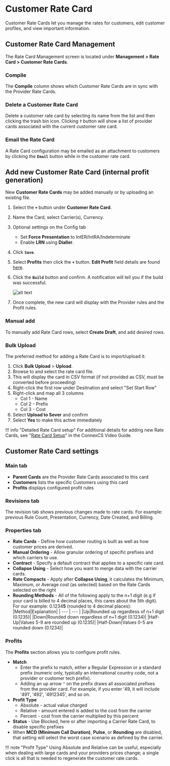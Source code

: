 # Customer Rate Card

Customer Rate Cards let you manage the rates for customers, edit customer profiles, and view important information. 

## Customer Rate Card Management 
The Rate Card Management screen is located under **Management > Rate Card > Customer Rate Cards**.

### Compile 
The **Compile** column shows which Customer Rate Cards are in sync with the Provider Rate Cards. 

### Delete a Customer Rate Card
Delete a customer rate card by selecting its name from the list and then clicking the trash bin icon. Clicking **`?`** button will show a list of provider cards associated with the current customer rate card. 

### Email the Rate Card
A Rate Card configuration may be emailed as an attachment to customers by clicking the **`Email`** button while in the customer rate card.

## Add new Customer Rate Card (internal profit generation) 
New **Customer Rate Cards** may be added manually or by uploading an existing file. 

1. Select the **`+`** button under **Customer Rate Card**. 
2. Name the Card, select Carrier(s), Currency.
3. Optional settings on the Config tab
    * Set **Force Presentation** to IntER/IntRA/Indeterminate
    * Enable **LRN** using **Dialler**.
4. Click **`Save`**.
5. Select **Profits** then click the **`+`** button. **Edit Profit** field details are found [here](https://staging--connexcs-docs.netlify.app/customer-ratecard/#profits).
6. Click the **`Build`** button and confirm.  A notification will tell you if the build was successful.
    
    ![alt text][ccard-14] 
    
7. Once complete, the new card will display with the Provider rules and the Profit rules.

### Manual add
To manually add Rate Card rows, select **Create Draft**, and add desired rows. 

### Bulk Upload
The preferred method for adding a Rate Card is to import/upload it:

1. Click **Bulk Upload** > **Upload**.
2. Browse to and select the rate card file.
3. This will display the card in CSV format (if not provided as CSV, must be converted before proceeding)
4. Right-click the first row under Desitnation and select "Set Start Row"
5. Right-click and map all 3 columns
    * Col 1 - Name
    * Col 2 - Prefix
    * Col 3 - Cost
6. Select **Upload to Sever** and confirm
7. Select **Yes** to make this active immediately 
   
!!! info "Detailed Rate Card setup" 
    For additional details for adding new Rate Cards, see "[Rate Card Setup](https://staging--connexcs-docs.netlify.app/video-guide/#rate-card-setup)" in the ConnexCS Video Guide.
    
## Customer Rate Card settings

### Main tab
* **Parent Cards** are the Provider Rate Cards associated to this card
* **Customers** lists the specific Customers using this card
* **Profits** displays configured profit rules

### Revisions tab
The revision tab shows previous changes made to rate cards. For example: previous Rule Count, Presentation, Currency, Date Created, and Billing.

### Properties tab
 * **Rate Cards** - Define how customer routing is built as well as how customer prices are derived.
 * **Manual Ordering** - Allow granular ordering of specific prefixes and which carriers to use. 
 * **Contract** - Specify a default contract that applies to a specific rate card. 
 * **Collapse Using** - Select how you want to merge data with the carrier cards.
 * **Rate Compacts** - Apply after **Collapse Using**, it calculates the Minimum, Maximum, or Average cost (as selected) based on the Rate Cards selected on the right
 * **Rounding Methods** - All of the following apply to the n+1 digit (e.g if your card is billed to 4 decimal places, this cares about the 5th digit). For our example: 0.1234**5** (rounded to 4 decimal places):
|Method|Explanation|
| --- | --- |
|Up|Rounded up regardless of n+1 digit (0.1235)|
|Down|Rounded down regardless of n+1 digit (0.1234)|
|Half-Up|Values 5-9 are rounded up (0.1235)|
|Half-Down|Values 0-5 are rounded down (0.1234)|


### Profits
The **Profits** section allows you to configure profit rules.

* **Match**
    * Enter the prefix to match, either a Regular Expression or a standard prefix (numeric only, typically an international country code, not a provider or customer tech prefix). 
    * Adding an up arrow `^` on the prefix draws all associated prefixes from the provider card. For example, if you enter '49, it will include '491', '492', '4912345', and so on.
* **Profit Type**
    * Absolute - actual value charged
    * Relative - amount entered is added to the cost from the carrier
    * Percent - cost from the carrier multiplied by this percent
* **Status** - Use Blocked, here or after importing a Carrier Rate Card, to disable specific prefixes
* When **MCD (Minimum Call Duration)**, **Pulse**, or **Rounding** are disabled, that setting will select the worst case scenario as defined by the carrier. 

!!! note "Profit Type"
    Using Absolute and Relative can be useful, especially when dealing with large cards and your providers prices change; a single click is all that is needed to regenerate the customer rate cards.


[ccard-11]: /card/img/149.png "ccard-11"
[customer-card-3]: /card/img/123.png "Customer-card-3"
[ccard-14]: /card/img/152.png "ccard-14"

